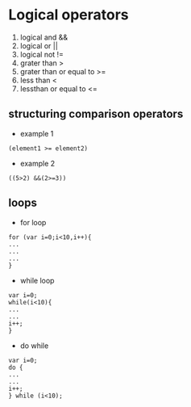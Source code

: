 # Logical operators

1. logical and && 
2. logical or ||
3. logical not !=
4. grater than >
5. grater than or equal to >=
6. less than <
7. lessthan or equal to <=


## structuring comparison operators
+ example 1
```
(element1 >= element2)
```
+ example 2
```
((5>2) &&(2>=3))
````

## loops

+ for loop
```
for (var i=0;i<10,i++){
...
...
...
}
```
+ while loop

```
var i=0;
while(i<10){
...
...
i++;
}
```

+ do while
```
var i=0;
do {
...
...
i++;
} while (i<10);
```















